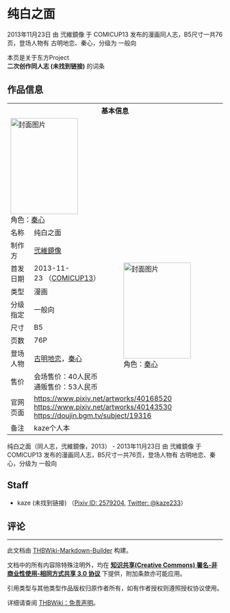# 纯白之面

<!-- source html: G:\repos\THBWiki-Markdown-Builder\THBWikiMarkdown\Temp\main\f\f2\ns0%3A%E7%BA%AF%E7%99%BD%E4%B9%8B%E9%9D%A2.html -->

2013年11月23日 由 弐維鏡像 于 COMICUP13 发布的漫画同人志，B5尺寸一共76页，登场人物有 古明地恋、秦心，分级为 一般向

本页是关于东方Project  
 **二次创作同人志 (未找到链接)** 的词条

## 作品信息

<table><tbody><tr><th colspan="3">基本信息</th></tr><tr><td class="cover-artwork-mobile" colspan="2"><a href="./文件-纯白之面封面.jpg.md" class="image" title="封面图片"><img alt="封面图片" src="https://upload.thwiki.cc/thumb/1/10/%E7%BA%AF%E7%99%BD%E4%B9%8B%E9%9D%A2%E5%B0%81%E9%9D%A2.jpg/157px-%E7%BA%AF%E7%99%BD%E4%B9%8B%E9%9D%A2%E5%B0%81%E9%9D%A2.jpg" decoding="async" loading="lazy" width="157" height="224" srcset="https://upload.thwiki.cc/thumb/1/10/%E7%BA%AF%E7%99%BD%E4%B9%8B%E9%9D%A2%E5%B0%81%E9%9D%A2.jpg/235px-%E7%BA%AF%E7%99%BD%E4%B9%8B%E9%9D%A2%E5%B0%81%E9%9D%A2.jpg 1.5x, https://upload.thwiki.cc/thumb/1/10/%E7%BA%AF%E7%99%BD%E4%B9%8B%E9%9D%A2%E5%B0%81%E9%9D%A2.jpg/313px-%E7%BA%AF%E7%99%BD%E4%B9%8B%E9%9D%A2%E5%B0%81%E9%9D%A2.jpg 2x" data-file-width="700" data-file-height="1000"></a><div class="cover-char">角色：<a href="./秦心.md" title="秦心">秦心</a></div></td>
</tr><tr><td class="label">名称</td><td colspan="2"> 纯白之面 </td></tr><tr><td class="label">制作方</td><td><a href="./弐維鏡像.md" title="弐維鏡像">弐維鏡像</a></td><td class="cover-artwork" rowspan="8" style="min-width:224px;"><a href="./文件-纯白之面封面.jpg.md" class="image" title="封面图片"><img alt="封面图片" src="https://upload.thwiki.cc/thumb/1/10/%E7%BA%AF%E7%99%BD%E4%B9%8B%E9%9D%A2%E5%B0%81%E9%9D%A2.jpg/157px-%E7%BA%AF%E7%99%BD%E4%B9%8B%E9%9D%A2%E5%B0%81%E9%9D%A2.jpg" decoding="async" loading="lazy" width="157" height="224" srcset="https://upload.thwiki.cc/thumb/1/10/%E7%BA%AF%E7%99%BD%E4%B9%8B%E9%9D%A2%E5%B0%81%E9%9D%A2.jpg/235px-%E7%BA%AF%E7%99%BD%E4%B9%8B%E9%9D%A2%E5%B0%81%E9%9D%A2.jpg 1.5x, https://upload.thwiki.cc/thumb/1/10/%E7%BA%AF%E7%99%BD%E4%B9%8B%E9%9D%A2%E5%B0%81%E9%9D%A2.jpg/313px-%E7%BA%AF%E7%99%BD%E4%B9%8B%E9%9D%A2%E5%B0%81%E9%9D%A2.jpg 2x" data-file-width="700" data-file-height="1000"></a><div class="cover-char">角色：<a href="./秦心.md" title="秦心">秦心</a></div></td>
</tr><tr><td class="label">首发日期</td><td>2013-11-23&#160;（<a href="/展会作品列表?e=COMICUP%2313">COMICUP13</a>）</td></tr><tr><td class="label">类型</td><td>漫画</td></tr><tr><td class="label">分级指定</td><td>一般向</td></tr><tr><td class="label">尺寸</td><td>B5</td></tr><tr><td class="label">页数</td><td>76P</td></tr><tr><td class="label">登场人物</td><td><a href="./古明地恋.md" title="古明地恋">古明地恋</a>，<a href="./秦心.md" title="秦心">秦心</a></td></tr><tr><td class="label">售价</td><td>会场售价：40人民币<br>通贩售价：53人民币</td></tr>
<tr><td class="label">官网页面</td><td colspan="2"><a rel="nofollow" class="external free" href="https://www.pixiv.net/artworks/40168520">https://www.pixiv.net/artworks/40168520</a><br><a rel="nofollow" class="external free" href="https://www.pixiv.net/artworks/40143530">https://www.pixiv.net/artworks/40143530</a><br><a rel="nofollow" class="external free" href="https://doujin.bgm.tv/subject/19316">https://doujin.bgm.tv/subject/19316</a></td></tr><tr><td class="label">备注</td><td colspan="2">kaze个人本</td></tr></tbody></table>

纯白之面（同人志，弐維鏡像，2013） - 2013年11月23日 由 弐維鏡像 于 COMICUP13 发布的漫画同人志，B5尺寸一共76页，登场人物有 古明地恋、秦心，分级为 一般向

## Staff
- kaze (未找到链接) （[Pixiv ID: 2579204](https://www.pixiv.net/users/2579204), [Twitter: @kaze233](https://twitter.com/kaze233)）


## 评论




---

此文档由 [THBWiki-Markdown-Builder](https://github.com/Delsin-Yu/THBWiki-Markdown-Builder) 构建。

文档中的所有内容除特殊注明外，均在 [**知识共享(Creative Commons) 署名-非商业性使用-相同方式共享 3.0 协议**](https://creativecommons.org/licenses/by-sa/3.0/deed.zh-hans) 下提供，附加条款亦可能应用。

引用类型与其他类型作品版权归原作者所有，如有作者授权则遵照授权协议使用。

详细请查阅 [THBWiki：免责声明](https://thbwiki.cc/THBWiki:%E5%85%8D%E8%B4%A3%E5%A3%B0%E6%98%8E)。

